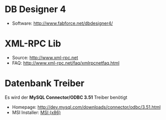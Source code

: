 # DB Designer 4 #
  * Software: http://www.fabforce.net/dbdesigner4/

# XML-RPC Lib #
  * Source: http://www.xml-rpc.net
  * FAQ: http://www.xml-rpc.net/faq/xmlrpcnetfaq.html

# Datenbank Treiber #
Es wird der **MySQL Connector/ODBC 3.51** Treiber benötigt

  * Homepage: http://dev.mysql.com/downloads/connector/odbc/3.51.html
  * MSI Installer: [MSI (x86)](http://dev.mysql.com/get/Downloads/Connector-ODBC/3.51/mysql-connector-odbc-3.51.27-win32.msi/from/http://ftp.gwdg.de/pub/misc/mysql/)